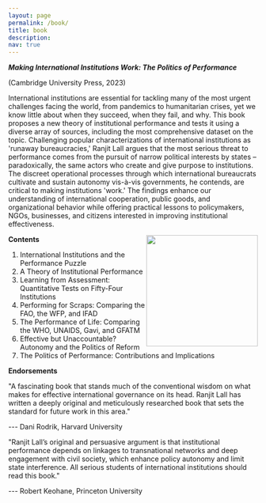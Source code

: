 ```yaml
---
layout: page
permalink: /book/
title: book
description:
nav: true
---
```


_**Making International Institutions Work: The Politics of Performance**_

(Cambridge University Press, 2023)

International institutions are essential for tackling many of the most urgent challenges facing the world, from pandemics to humanitarian crises, yet we know little about when they succeed, when they fail, and why. This book proposes a new theory of institutional performance and tests it using a diverse array of sources, including the most comprehensive dataset on the topic. Challenging popular characterizations of international institutions as 'runaway bureaucracies,' Ranjit Lall argues that the most serious threat to performance comes from the pursuit of narrow political interests by states – paradoxically, the same actors who create and give purpose to institutions. The discreet operational processes through which international bureaucrats cultivate and sustain autonomy vis-à-vis governments, he contends, are critical to making institutions 'work.' The findings enhance our understanding of international cooperation, public goods, and organizational behavior while offering practical lessons to policymakers, NGOs, businesses, and citizens interested in improving institutional effectiveness.

<img align="right" src="https://user-images.githubusercontent.com/35332935/202039275-5e2f34a2-84af-4020-b843-ea42ad7e17a2.png" width="225">

**Contents**

1. International Institutions and the Performance Puzzle
2. A Theory of Institutional Performance
3. Learning from Assessment: Quantitative Tests on Fifty-Four Institutions
4. Performing for Scraps: Comparing the FAO, the WFP, and IFAD
5. The Performance of Life: Comparing the WHO, UNAIDS, Gavi, and GFATM
6. Effective but Unaccountable? Autonomy and the Politics of Reform
7. The Politics of Performance: Contributions and Implications

**Endorsements**

"A fascinating book that stands much of the conventional wisdom on what makes for effective international governance on its head. Ranjit Lall has written a deeply original and meticulously researched book that sets the standard for future work in this area."

--- Dani Rodrik, Harvard University

"Ranjit Lall’s original and persuasive argument is that institutional performance depends on linkages to transnational networks and deep engagement with civil society, which enhance policy autonomy and limit state interference. All serious students of international institutions should read this book."

--- Robert Keohane, Princeton University


